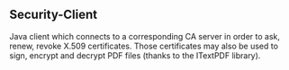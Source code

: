 Security-Client
---

Java client which connects to a corresponding CA server in order to ask, renew, revoke X.509 certificates. Those certificates may also be used to sign, encrypt and decrypt PDF files (thanks to the ITextPDF library).
